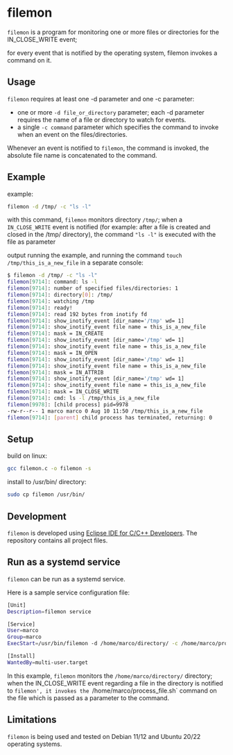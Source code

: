 # filemon

`filemon` is a program for monitoring one or more files or directories for the IN_CLOSE_WRITE event; 

for every event that is notified by the operating system, filemon invokes a command on it.


## Usage

`filemon` requires at least one -d parameter and one -c parameter:

- one or more `-d file_or_directory` parameter; each -d parameter requires the name of a file or directory to watch for events.
- a single `-c command` parameter which specifies the command to invoke when an event on the files/directories.

Whenever an event is notified to `filemon`, the command is invoked, the absolute file name is concatenated to the command.


## Example

 example: 
 ```bash
 filemon -d /tmp/ -c "ls -l"
 ```

with this command, `filemon` monitors directory `/tmp/`; when a `IN_CLOSE_WRITE` event is notified 
(for example: after a file is created and closed in the /tmp/ directory),
 the command `"ls -l"` is executed with the file as parameter
 
 output running the example, and running the command  `touch /tmp/this_is_a_new_file` in a separate console:
 
 ```bash 
$ filemon -d /tmp/ -c "ls -l"
filemon[9714]: command: ls -l
filemon[9714]: number of specified files/directories: 1
filemon[9714]: directory[0]: /tmp/
filemon[9714]: watching /tmp
filemon[9714]: ready!
filemon[9714]: read 192 bytes from inotify fd
filemon[9714]: show_inotify_event [dir_name='/tmp' wd= 1] 
filemon[9714]: show_inotify_event file name = this_is_a_new_file 
filemon[9714]: mask = IN_CREATE 
filemon[9714]: show_inotify_event [dir_name='/tmp' wd= 1] 
filemon[9714]: show_inotify_event file name = this_is_a_new_file 
filemon[9714]: mask = IN_OPEN 
filemon[9714]: show_inotify_event [dir_name='/tmp' wd= 1] 
filemon[9714]: show_inotify_event file name = this_is_a_new_file 
filemon[9714]: mask = IN_ATTRIB 
filemon[9714]: show_inotify_event [dir_name='/tmp' wd= 1] 
filemon[9714]: show_inotify_event file name = this_is_a_new_file 
filemon[9714]: mask = IN_CLOSE_WRITE 
filemon[9714]: cmd: ls -l /tmp/this_is_a_new_file
filemon[9978]: [child process] pid=9978
-rw-r--r-- 1 marco marco 0 Aug 10 11:50 /tmp/this_is_a_new_file
filemon[9714]: [parent] child process has terminated, returning: 0
 ```
 


## Setup

build on linux:

```bash
gcc filemon.c -o filemon -s
```

install to /usr/bin/ directory: 
```bash
sudo cp filemon /usr/bin/
```

## Development
`filemon` is developed using [Eclipse IDE for C/C++ Developers](https://www.eclipse.org/downloads/packages/release/2023-06/r/eclipse-ide-cc-developers).
The repository contains all project files.



## Run as a systemd service

`filemon` can be run as a systemd service.

Here is a sample service configuration file:

```bash
[Unit]
Description=filemon service

[Service]
User=marco
Group=marco
ExecStart=/usr/bin/filemon -d /home/marco/directory/ -c /home/marco/process_file.sh

[Install]
WantedBy=multi-user.target
```

In this example, `filemon` monitors the `/home/marco/directory/` directory; 
when the IN_CLOSE_WRITE event regarding a file in the directory is notified to `filemon',
it invokes the `/home/marco/process_file.sh` command on the file which is passed as a parameter to the command.


## Limitations

`filemon` is being used and tested on Debian 11/12 and Ubuntu 20/22 operating systems.
